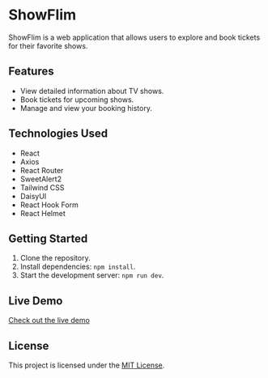 # ShowFlim

ShowFlim is a web application that allows users to explore and book tickets for their favorite shows.

## Features

- View detailed information about TV shows.
- Book tickets for upcoming shows.
- Manage and view your booking history.

## Technologies Used

- React
- Axios
- React Router
- SweetAlert2
- Tailwind CSS
- DaisyUI
- React Hook Form
- React Helmet

## Getting Started

1. Clone the repository.
2. Install dependencies: `npm install`.
3. Start the development server: `npm run dev`.

## Live Demo

[Check out the live demo](https://internship-test-alpha.vercel.app)

## License

This project is licensed under the [MIT License](LICENSE).
